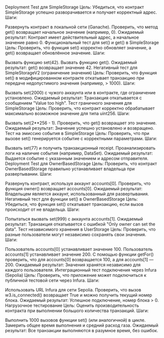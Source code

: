 Deployment Test для SimpleStorage
Цель: Убедиться, что контракт SimpleStorage успешно разворачивается и получает корректный адрес.
Шаги:

Развернуть контракт в локальной сети (Ganache).
Проверить, что метод get() возвращает начальное значение (например, 0).
Ожидаемый результат: Контракт имеет действительный адрес, а начальное значение равно 0.
Функциональный тест для set() и get() в SimpleStorage
Цель: Проверить, что функция set() корректно обновляет значение, а get() возвращает обновлённое значение.
Шаги:

Вызвать функцию set(42).
Вызвать функцию get().
Ожидаемый результат: get() возвращает значение 42.
Негативный тест для SimpleStorageV2 (ограничение значения)
Цель: Проверить, что функция set() в модифицированном контракте откатывает транзакцию при передаче недопустимого значения (например, > 1000).
Шаги:

Вызвать set(2000) с чужого аккаунта или в контракте, где ограничение установлено.
Ожидаемый результат: Транзакция откатывается с сообщением "Value too high".
Тест граничного значения для SimpleStorage
Цель: Проверить, что контракт корректно обрабатывает максимально возможное значение для типа uint256.
Шаги:

Вызвать set(2**256 - 1).
Проверить, что get() возвращает это значение.
Ожидаемый результат: Значение успешно установлено и возвращено.
Тест на эмиссию события в SimpleStorage
Цель: Проверить, что при вызове set() генерируется событие с корректными параметрами.
Шаги:

Вызвать set(77) и получить транзакционный receipt.
Проанализировать логи на наличие события (например, DataSet).
Ожидаемый результат: Выдается событие с указанным значением и адресом отправителя.
Deployment Test для OwnerBasedStorage
Цель: Проверить, что контракт OwnerBasedStorage правильно устанавливает владельца при развертывании.
Шаги:

Развернуть контракт, используя аккаунт accounts[0].
Проверить, что функция owner() возвращает accounts[0].
Ожидаемый результат: Владельцем является аккаунт, использованный для развертывания.
Негативный тест для функции set() в OwnerBasedStorage
Цель: Убедиться, что функция set() откатывает транзакцию, если вызов происходит от не владельца.
Шаги:

Попытаться вызвать set(999) с аккаунта accounts[1].
Ожидаемый результат: Транзакция откатывается с ошибкой "Only owner can set the data".
Тест независимого хранения в UserStorage
Цель: Проверить, что разные пользователи могут независимо сохранять свои значения.
Шаги:

Пользователь accounts[0] устанавливает значение 100.
Пользователь accounts[1] устанавливает значение 200.
С помощью функции getFor() проверить, что для accounts[0] возвращается 100, а для accounts[1] — 200.
Ожидаемый результат: Значения хранятся независимо для каждого пользователя.
Интеграционный тест подключения через Infura (Sepolia)
Цель: Проверить, что приложение может подключиться к публичной тестовой сети через Infura.
Шаги:

Использовать URL Infura для сети Sepolia.
Проверить, что вызов w3.is_connected() возвращает True и можно получить текущий номер блока.
Ожидаемый результат: Успешное подключение, номер блока > 0.
Нагрузочное тестирование
Цель: Оценить производительность контракта при выполнении большого количества транзакций.
Шаги:

Выполнить 1000 вызовов функции set() (или аналогичной) в цикле.
Замерить общее время выполнения и средний расход газа.
Ожидаемый результат: Все транзакции выполняются в разумное время, без ошибок.